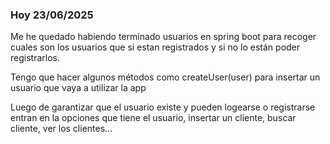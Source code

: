 ### Hoy 23/06/2025
Me he quedado habiendo terminado usuarios en spring boot para recoger cuales son los usuarios que si estan registrados y si no lo están poder registrarlos.

Tengo que hacer algunos métodos como createUser(user) para insertar un usuario que vaya a utilizar la app

Luego de garantizar que el usuario existe y pueden logearse o registrarse entran en la opciones que tiene el usuario, insertar un cliente, buscar cliente, ver los clientes...
